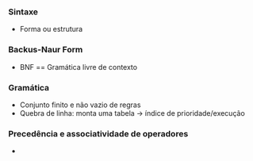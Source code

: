 ### Sintaxe 
- Forma ou estrutura

### Backus-Naur Form
- BNF == Gramática livre de contexto

### Gramática
- Conjunto finito e não vazio de regras
- Quebra de linha: monta uma tabela -> índice de prioridade/execução

### Precedência e associatividade de operadores
- 

